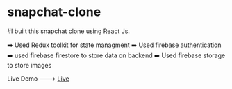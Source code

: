 # snapchat-clone

#I built this snapchat clone using React Js.

➡️ Used Redux toolkit for state managment 
➡️ Used firebase authentication
➡️ used firebase firestore to store data on backend
➡️ Used firebase storage to store images

Live Demo ---> [Live](https://snapchat-clone-e5c61.web.app/)
